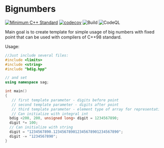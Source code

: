 # Bignumbers

[![Minimum C++ Standard](https://img.shields.io/badge/standard-C%2B%2B98-blue)](https://img.shields.io/badge/standard-C%2B%2B98-blue)
[![codecov](https://codecov.io/gh/AndreyGRSV/bignumbers/branch/develop/graph/badge.svg?token=W2YSS77274)](https://codecov.io/gh/AndreyGRSV/bignumbers)
![Build](https://github.com/AndreyGRSV/bignumbers/actions/workflows/build.yml/badge.svg)
![CodeQL](https://github.com/AndreyGRSV/bignumbers/actions/workflows/codeql.yml/badge.svg)


Main goal is to create template for simple usage of big numbers with fixed point that can be used with compilers of C++98 standard.

Usage:

```C++
//Just include several files:
#include <limits> 
#include <string>
#include "bdig.hpp"

// and set
using namespace sag;

int main()
{
   // first template parameter - digits before point
   // second template parameter - digits after point
   // third template parameter - element type of array for representation 
   // Can initialize with integral int
  bdig <200, 200, unsigned long> digit = 1234567890;
  digit *= 100;
  // Can initialize with string
  digit = "1234567890.123456789012345678901234567890";
  digit -= "1234567890";
}
```
